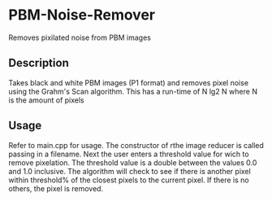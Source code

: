 # PBM-Noise-Remover
Removes pixilated noise from PBM images

## Description

Takes black and white PBM images (P1 format) and removes pixel noise using the Grahm's Scan
algorithm. This has a run-time of N lg2 N where N is the amount of pixels

## Usage

Refer to main.cpp for usage. The constructor of rthe image reducer is called passing in a filename.
Next the user enters a threshold value for wich to remove pixelation. The threshold value is a 
double between the values 0.0 and 1.0 inclusive. The algorithm will check to see if there is another
pixel within threshold% of the closest pixels to the current pixel. If there is no others, the pixel
is removed.
